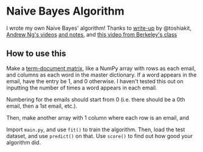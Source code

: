 # Naive Bayes Algorithm
I wrote my own Naive Bayes' algorithm! Thanks to [write-up](https://github.com/toshiakit/NaiveBayes) by @toshiakit, [Andrew Ng's videos](http://openclassroom.stanford.edu/MainFolder/VideoPage.php?course=MachineLearning&video=06.1-NaiveBayes-GenerativeLearningAlgorithms&speed=100) [and notes](http://cs229.stanford.edu/notes/cs229-notes2.pdf), and [this video from Berkeley's class](https://www.youtube.com/watch?v=DNvwfNEiKvw)

## How to use this

Make a [term-document matrix](http://en.wikipedia.org/wiki/Document-term_matrix), like a NumPy array with rows as each email, and columns as each word in the master dictionary. If a word appears in the email, have the entry be 1, and 0 otherwise. I haven't tested this out on inputting the number of times a word appears in each email.

Numbering for the emails should start from 0 (i.e. there should be a 0th email, then a 1st email, etc.).

Then, make another array with 1 column where each row is an email, and 

Import `main.py`, and use `fit()` to train the algorithm. Then, load the test dataset, and use `predict()` on that. Use `score()` to find out how good your algorithm did.